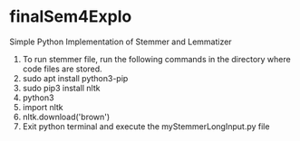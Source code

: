 # finalSem4Explo
Simple Python Implementation of Stemmer and Lemmatizer
<ol>
  <li>To run stemmer file, run the following commands in the directory where code files are stored.</li>
  <li>sudo apt install python3-pip</li>
  <li>sudo pip3 install nltk</li>
  <li>python3</li>
  <li>import nltk</li>
  <li>nltk.download('brown')</li>
  <li>Exit python terminal and execute the myStemmerLongInput.py file</li>
</ol>
